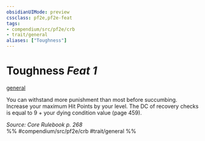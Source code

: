 ```yaml
---
obsidianUIMode: preview
cssclass: pf2e,pf2e-feat
tags:
- compendium/src/pf2e/crb
- trait/general
aliases: ["Toughness"]
---
```

# Toughness  *Feat 1*  
[general](/rules/traits/general.md)  


You can withstand more punishment than most before succumbing. Increase your maximum Hit Points by your level. The DC of recovery checks is equal to 9 + your dying condition value (page 459).

*Source: Core Rulebook p. 268*  
%% #compendium/src/pf2e/crb #trait/general %%